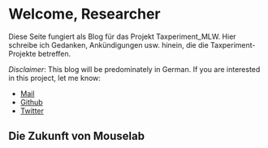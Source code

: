 # Welcome, Researcher

Diese Seite fungiert als Blog für das Projekt Taxperiment_MLW. Hier schreibe ich Gedanken, Ankündigungen usw. hinein, die die Taxperiment-Projekte betreffen.    

*Disclaimer*: This blog will be predominately in German. If you are interested in this project, let me know: 

* [Mail](mailto:hausbergerandreas1@gmail.com)
* [Github](https://github.com/andreasHausberger)
* [Twitter](https://twitter.com/andreasHausb)

## Die Zukunft von Mouselab

